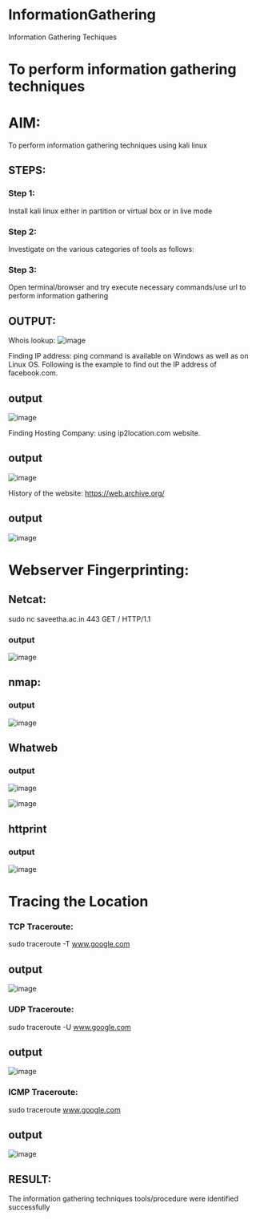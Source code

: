 # InformationGathering
Information Gathering Techiques

# To perform information gathering techniques

# AIM:

To perform information gathering techniques using kali linux 

## STEPS:

### Step 1:

Install kali linux either in partition or virtual box or in live mode

### Step 2:

Investigate on the various categories of tools as follows:

### Step 3:
Open terminal/browser and try execute necessary commands/use url to perform information gathering


## OUTPUT:
Whois lookup:
![image](https://github.com/user-attachments/assets/cf376bb4-fec6-435e-a13d-077bf198821e)

Finding IP address:
ping command is available on Windows as well as on Linux OS. Following is the example to find out the IP address of facebook.com.
## output
![image](https://github.com/user-attachments/assets/1c5c2c6b-19c6-4329-aa3b-9329b99eda66)

Finding Hosting Company:
using ip2location.com website.

## output
![image](https://github.com/user-attachments/assets/96ce64ba-31e8-4ae6-abcf-4dc87de0cf25)

History of the website:
https://web.archive.org/

## output
![image](https://github.com/user-attachments/assets/83c99233-b735-446a-b336-3b6f7b2f40cd)

# Webserver Fingerprinting:
## Netcat:
sudo nc saveetha.ac.in 443
GET / HTTP/1.1

### output
![image](https://github.com/user-attachments/assets/f1e48ebe-7899-4a2e-bb7b-ad6d20e5b1f6)

## nmap:
### output
![image](https://github.com/user-attachments/assets/ddc82c31-bd79-455e-ada2-31032bb29b04)

## Whatweb
### output
![image](https://github.com/user-attachments/assets/cf31b800-66b3-41c6-b405-5c72df579065)

![image](https://github.com/user-attachments/assets/4c6cb597-139d-49e2-a59f-8af95af884e2)
## httprint
### output
![image](https://github.com/user-attachments/assets/9f1c87e1-9360-4a8a-9360-b6083173989e)

# Tracing the Location
### TCP Traceroute:
sudo traceroute -T www.google.com
## output
![image](https://github.com/user-attachments/assets/ef89ebb5-f2c4-4f29-b11b-197fa77ae7df)

### UDP Traceroute:
sudo traceroute -U www.google.com
## output
![image](https://github.com/user-attachments/assets/b3cd3908-9f52-4e46-ba35-90f54756052d)


### ICMP Traceroute:
sudo traceroute  www.google.com
## output
![image](https://github.com/user-attachments/assets/70a66535-6b0a-4a7d-a0d0-966a72f9f782)

## RESULT:
The information gathering techniques tools/procedure were  identified successfully
